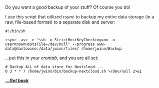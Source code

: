 Do you want a good backup of your stuff? Of course you do!

I use this script that utilized _rsync_ to backup my entire data storage (in a raw, file-based format) to a separate disk and server:

<pre class="wp-block-code"><code>#!/bin/sh

rsync -avz -e "ssh -o StrictHostKeyChecking=no -o UserKnownHostsFile=/dev/null" --progress www-data@dantooine:/data/jwinn/files/ /home/jwinn/Backup</code></pre>

&#8230;put this in your _crontab_, and you are all set:

<pre class="wp-block-code"><code># Backup ALL of data store for Nextcloud....
0 3 * * 7 /home/jwinn/bin/backup-nextcloud.sh >/dev/null 2>&1</code></pre>

[***...Get back***](../it-the-hard-way.html)
